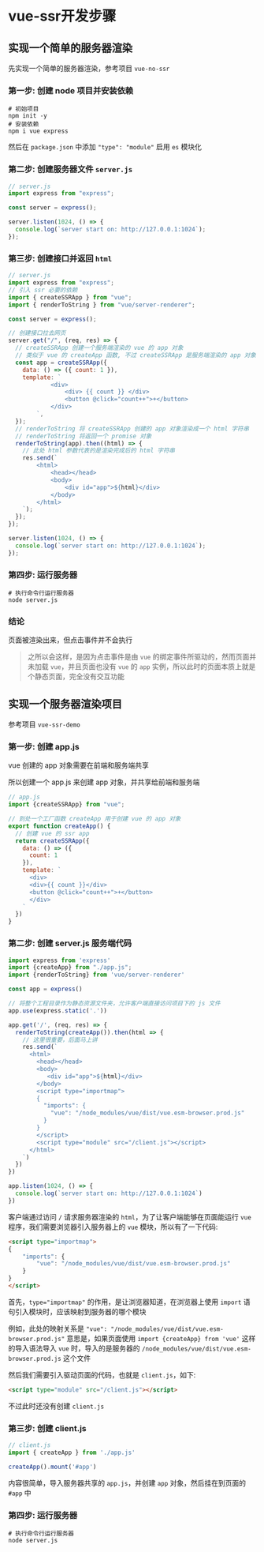 # vue-ssr开发步骤

## 实现一个简单的服务器渲染

先实现一个简单的服务器渲染，参考项目 `vue-no-ssr`

### 第一步: 创建 node 项目并安装依赖

```shell
# 初始项目
npm init -y
# 安装依赖
npm i vue express
```

然后在 `package.json` 中添加 `"type": "module"` 启用 `es` 模块化

### 第二步: 创建服务器文件 `server.js`

```js
// server.js
import express from "express";

const server = express();

server.listen(1024, () => {
  console.log(`server start on: http://127.0.0.1:1024`);
});
```

### 第三步: 创建接口并返回 `html`

```js
// server.js
import express from "express";
// 引入 ssr 必要的依赖
import { createSSRApp } from "vue";
import { renderToString } from "vue/server-renderer";

const server = express();

// 创建接口拉去网页
server.get("/", (req, res) => {
  // createSSRApp 创建一个服务端渲染的 vue 的 app 对象
  // 类似于 vue 的 createApp 函数, 不过 createSSRApp 是服务端渲染的 app 对象
  const app = createSSRApp({
    data: () => ({ count: 1 }),
    template: `
            <div>
                <div> {{ count }} </div>
                <button @click="count++">+</button>
            </div>
        `,
  });
  // renderToString 将 createSSRApp 创建的 app 对象渲染成一个 html 字符串
  // renderToString 将返回一个 promise 对象
  renderToString(app).then((html) => {
    // 此处 html 参数代表的是渲染完成后的 html 字符串
    res.send(`
        <html>
            <head></head>
            <body>
                <div id="app">${html}</div>
            </body>
        </html>
    `);
  });
});

server.listen(1024, () => {
  console.log(`server start on: http://127.0.0.1:1024`);
});

```

### 第四步: 运行服务器

```shell
# 执行命令行运行服务器
node server.js
```

### 结论

页面被渲染出来，但点击事件并不会执行

> 之所以会这样，是因为点击事件是由 `vue` 的绑定事件所驱动的，然而页面并未加载 `vue`，并且页面也没有 `vue` 的 `app` 实例，所以此时的页面本质上就是个静态页面，完全没有交互功能

## 实现一个服务器渲染项目

参考项目 `vue-ssr-demo`

### 第一步: 创建 app.js

vue 创建的 app 对象需要在前端和服务端共享

所以创建一个 app.js 来创建 app 对象，并共享给前端和服务端

```js
// app.js
import {createSSRApp} from "vue";

// 到处一个工厂函数 createApp 用于创建 vue 的 app 对象
export function createApp() {
  // 创建 vue 的 ssr app
  return createSSRApp({
    data: () => ({
      count: 1
    }),
    template: `
      <div>
      <div>{{ count }}</div>
      <button @click="count++">+</button>
      </div>
    `
  })
}
```

### 第二步: 创建 server.js 服务端代码

```js
import express from 'express'
import {createApp} from "./app.js";
import {renderToString} from 'vue/server-renderer'

const app = express()

// 将整个工程目录作为静态资源文件夹，允许客户端直接访问项目下的 js 文件
app.use(express.static('.'))

app.get('/', (req, res) => {
  renderToString(createApp()).then(html => {
    // 这里很重要，后面马上讲
    res.send(`
      <html>
        <head></head>
        <body>
           <div id="app">${html}</div>
        </body>
        <script type="importmap">
        {
          "imports": {
            "vue": "/node_modules/vue/dist/vue.esm-browser.prod.js"
          }
        }
        </script>
        <script type="module" src="/client.js"></script>
      </html>
    `)
  })
})

app.listen(1024, () => {
  console.log(`server start on: http://127.0.0.1:1024`)
})
```

客户端通过访问 `/` 请求服务器渲染的 `html`，为了让客户端能够在页面能运行 `vue` 程序，我们需要浏览器引入服务器上的 `vue` 模块，所以有了一下代码:

```html
<script type="importmap">
{
    "imports": {
        "vue": "/node_modules/vue/dist/vue.esm-browser.prod.js"
    }
}
</script>
```

首先，`type="importmap"` 的作用，是让浏览器知道，在浏览器上使用 `import` 语句引入模块时，应该映射到服务器的哪个模块

例如，此处的映射关系是 `"vue": "/node_modules/vue/dist/vue.esm-browser.prod.js"` 意思是，如果页面使用 `import {createApp} from 'vue'` 这样的导入语法导入 `vue` 时，导入的是服务器的 `/node_modules/vue/dist/vue.esm-browser.prod.js` 这个文件

然后我们需要引入驱动页面的代码，也就是 `client.js`，如下:

```html
<script type="module" src="/client.js"></script>
```

不过此时还没有创建 `client.js`

### 第三步: 创建 client.js

```js
// client.js
import { createApp } from './app.js'

createApp().mount('#app')
```

内容很简单，导入服务器共享的 `app.js`，并创建 `app` 对象，然后挂在到页面的 `#app` 中

### 第四步: 运行服务器

```shell
# 执行命令行运行服务器
node server.js
```
